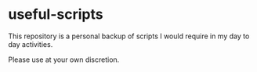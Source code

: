 # useful-scripts

This repository is a personal backup of scripts I would require in my day to day activities.

Please use at your own discretion.
